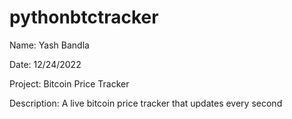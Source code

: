 # pythonbtctracker
Name: Yash Bandla

Date: 12/24/2022

Project: Bitcoin Price Tracker

Description: A live bitcoin price tracker that updates every second


